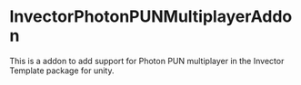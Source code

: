 # InvectorPhotonPUNMultiplayerAddon
This is a addon to add support for Photon PUN multiplayer in the Invector Template package for unity.
